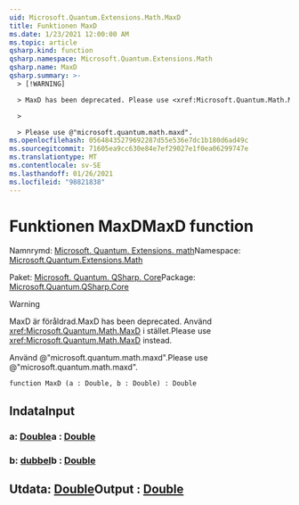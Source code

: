 ```yaml
---
uid: Microsoft.Quantum.Extensions.Math.MaxD
title: Funktionen MaxD
ms.date: 1/23/2021 12:00:00 AM
ms.topic: article
qsharp.kind: function
qsharp.namespace: Microsoft.Quantum.Extensions.Math
qsharp.name: MaxD
qsharp.summary: >-
  > [!WARNING]

  > MaxD has been deprecated. Please use <xref:Microsoft.Quantum.Math.MaxD> instead.

  >

  > Please use @"microsoft.quantum.math.maxd".
ms.openlocfilehash: 05648435279692287d55e536e7dc1b180d6ad49c
ms.sourcegitcommit: 71605ea9cc630e84e7ef29027e1f0ea06299747e
ms.translationtype: MT
ms.contentlocale: sv-SE
ms.lasthandoff: 01/26/2021
ms.locfileid: "98821838"
---
```

# <a name="maxd-function"></a><span data-ttu-id="efb70-102">Funktionen MaxD</span><span class="sxs-lookup"><span data-stu-id="efb70-102">MaxD function</span></span>

<span data-ttu-id="efb70-103">Namnrymd: [Microsoft. Quantum. Extensions. math](xref:Microsoft.Quantum.Extensions.Math)</span><span class="sxs-lookup"><span data-stu-id="efb70-103">Namespace: [Microsoft.Quantum.Extensions.Math](xref:Microsoft.Quantum.Extensions.Math)</span></span>

<span data-ttu-id="efb70-104">Paket: [Microsoft. Quantum. QSharp. Core](https://nuget.org/packages/Microsoft.Quantum.QSharp.Core)</span><span class="sxs-lookup"><span data-stu-id="efb70-104">Package: [Microsoft.Quantum.QSharp.Core](https://nuget.org/packages/Microsoft.Quantum.QSharp.Core)</span></span>


> [!WARNING]
> <span data-ttu-id="efb70-105">MaxD är föråldrad.</span><span class="sxs-lookup"><span data-stu-id="efb70-105">MaxD has been deprecated.</span></span> <span data-ttu-id="efb70-106">Använd <xref:Microsoft.Quantum.Math.MaxD> i stället.</span><span class="sxs-lookup"><span data-stu-id="efb70-106">Please use <xref:Microsoft.Quantum.Math.MaxD> instead.</span></span>
>
> <span data-ttu-id="efb70-107">Använd @"microsoft.quantum.math.maxd".</span><span class="sxs-lookup"><span data-stu-id="efb70-107">Please use @"microsoft.quantum.math.maxd".</span></span>



```qsharp
function MaxD (a : Double, b : Double) : Double
```


## <a name="input"></a><span data-ttu-id="efb70-108">Indata</span><span class="sxs-lookup"><span data-stu-id="efb70-108">Input</span></span>

### <a name="a--double"></a><span data-ttu-id="efb70-109">a: [Double](xref:microsoft.quantum.lang-ref.double)</span><span class="sxs-lookup"><span data-stu-id="efb70-109">a : [Double](xref:microsoft.quantum.lang-ref.double)</span></span>




### <a name="b--double"></a><span data-ttu-id="efb70-110">b: [dubbel](xref:microsoft.quantum.lang-ref.double)</span><span class="sxs-lookup"><span data-stu-id="efb70-110">b : [Double](xref:microsoft.quantum.lang-ref.double)</span></span>





## <a name="output--double"></a><span data-ttu-id="efb70-111">Utdata: [Double](xref:microsoft.quantum.lang-ref.double)</span><span class="sxs-lookup"><span data-stu-id="efb70-111">Output : [Double](xref:microsoft.quantum.lang-ref.double)</span></span>

